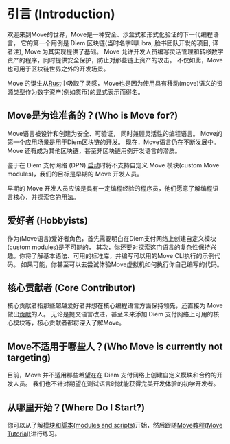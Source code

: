 # 引言 (Introduction)

欢迎来到Move的世界，Move是一种安全、沙盒式和形式化验证的下一代编程语言，
它的第一个用例是 Diem 区块链(当时名字叫Libra, 脸书团队开发的项目, 译者注), Move 为其实现提供了基础。 
Move 允许开发人员编写灵活管理和转移数字资产的程序，同时提供安全保护，防止对那些链上资产的攻击。
不仅如此，Move 也可用于区块链世界之外的开发场景。

Move 的诞生从[Rust](https://www.rust-lang.org/)中吸取了灵感，Move也是因为使用具有移动(move)语义的资源类型作为数字资产(例如货币)的显式表示而得名。

## Move是为谁准备的？(Who is Move for?)

Move语言被设计和创建为安全、可验证， 同时兼顾灵活性的编程语言。
Move的第一个应用场景是用于Diem区块链的开发。
现在，Move语言仍在不断发展中。Move 还有成为其他区块链，甚至非区块链用例开发语言的潜质。

鉴于在 Diem 支付网络 (DPN) [启动](https://diem.com/white-paper/#whats-next)时将不支持自定义 Move 模块(custom Move modules)，我们的目标是早期的 Move 开发人员。

早期的 Move 开发人员应该是具有一定编程经验的程序员，他们愿意了解编程语言核心，并探索它的用法。

## 爱好者 (Hobbyists)

作为(Move语言)爱好者角色，首先需要明白在Diem支付网络上创建自定义模块(custom modules)是不可能的，
其次，你还要对探索这门语言的复杂性保持兴趣。你将了解基本语法、可用的标准库，并编写可以用的Move CLI执行的示例代码。
如果可能，你甚至可以去尝试体验Move虚拟机如何执行你自己编写的代码。

## 核心贡献者 (Core Contributor)

核心贡献者指那些超越爱好者并想在核心编程语言方面保持领先，还直接为 Move 做出[贡献](https://www.diem.com/en-us/cla-sign/)的人。
无论是提交语言改进，甚至未来添加 Diem 支付网络上可用的核心模块等，核心贡献者都将深入了解Move。

## Move不适用于哪些人？(Who Move is currently not targeting)

目前，Move 并不适用那些希望在在 Diem 支付网络上创建自定义模块和合约的开发人员。
我们也不针对期望在测试语言时就能获得完美开发体验的初学开发者。

## 从哪里开始？(Where Do I Start?)

你可以从了解[模块和脚本(modules and scripts)](./getting-started/modules-and-scripts.md)开始，然后跟随[Move教程(Move Tutorial)](./getting-started/move-tutorial.md)进行练习。